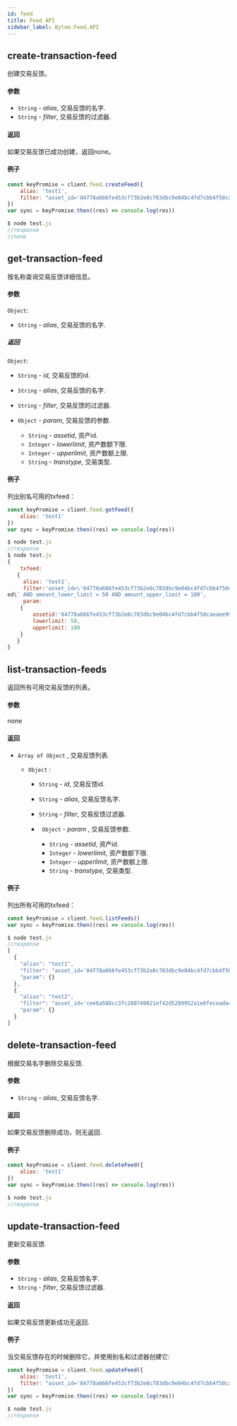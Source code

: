 ```yaml
---
id: feed
title: Feed API
sidebar_label: Bytom.Feed.API
---
```


## create-transaction-feed

创建交易反馈。

#### 参数

- `String` - *alias*, 交易反馈的名字.
- `String` - *filter*, 交易反馈的过滤器.

#### 返回

如果交易反馈已成功创建，返回none。

#### 例子
```js
const keyPromise = client.feed.createFeed({
    alias: 'test1', 
    filter: "asset_id='84778a666fe453cf73b2e8c783dbc9e04bc4fd7cbb4f50caeaee99cf9967ebed' AND amount_lower_limit = 50 AND amount_upper_limit = 100"
})
var sync = keyPromise.then((res) => console.log(res))
```
```js
$ node test.js
//response
//none
```

## get-transaction-feed

按名称查询交易反馈详细信息。

#### 参数

`Object`:

- `String` - *alias*, 交易反馈的名字.

##### 返回

`Object`:

- `String` - *id*, 交易反馈的id.

- `String` - *alias*, 交易反馈的名字.

- `String` - *filter*, 交易反馈的过滤器.

- `Object` - *param*, 交易反馈的参数.
  - `String` - *assetid*, 资产id.
  - `Integer` - *lowerlimit*, 资产数额下限.
  - `Integer` - *upperlimit*, 资产数额上限.
  - `String` - *transtype*, 交易类型.

#### 例子

列出别名可用的txfeed：
```js
const keyPromise = client.feed.getFeed({
    alias: 'test1'
})
var sync = keyPromise.then((res) => console.log(res)) 
```
```js
$ node test.js
//response
$ node test.js
{ 
    txfeed:
   { 
     alias: 'test1',
     filter:'asset_id=\'84778a666fe453cf73b2e8c783dbc9e04bc4fd7cbb4f50caeaee99cf9967eb
ed\' AND amount_lower_limit = 50 AND amount_upper_limit = 100',
     param:
    { 
        assetid:'84778a666fe453cf73b2e8c783dbc9e04bc4fd7cbb4f50caeaee99cf9967ebed',
        lowerlimit: 50,
        upperlimit: 100 
    } 
   } 
}

```

## list-transaction-feeds

返回所有可用交易反馈的列表。

#### 参数

none

#### 返回

- `Array of Object` , 交易反馈列表.

  - `Object` :

    - `String` - *id*, 交易反馈id.

    - `String` - *alias*, 交易反馈名字.

    - `String` - *filter*, 交易反馈过滤器.

    - ` Object` - *param* , 交易反馈参数.
      - `String` - *assetid*, 资产id.
      - `Integer` - *lowerlimit*, 资产数额下限.
      - `Integer` - *upperlimit*, 资产数额上限.
      - `String` - *transtype*, 交易类型.

#### 例子

列出所有可用的txfeed：
```js
const keyPromise = client.feed.listFeeds()
var sync = keyPromise.then((res) => console.log(res)) 
```
```js
$ node test.js
//response
[
  {
    "alias": "test1",
    "filter": "asset_id='84778a666fe453cf73b2e8c783dbc9e04bc4fd7cbb4f50caeaee99cf9967ebed' AND amount_lower_limit = 50 AND amount_upper_limit = 100",
    "param": {}
  },
  {
    "alias": "test2",
    "filter": "asset_id='cee6a588cc3fc280749021ef42d5209952a1e6feceada4e69dd8a424ad22b199' AND amount_lower_limit = 30 AND amount_upper_limit = 100",
    "param": {}
  }
]
```

## delete-transaction-feed

根据交易名字删除交易反馈.

#### 参数

- `String` - *alias*, 交易反馈名字.

#### 返回

如果交易反馈删除成功，则无返回.

#### 例子
```js
const keyPromise = client.feed.deleteFeed({
    alias: 'test1'
})
var sync = keyPromise.then((res) => console.log(res)) 
```
```js
$ node test.js
//response
```

## update-transaction-feed

更新交易反馈.

#### 参数

- `String` - *alias*, 交易反馈名字.
- `String` - *filter*, 交易反馈过滤器.

#### 返回

如果交易反馈更新成功无返回.

#### 例子

当交易反馈存在的时候删除它，并使用别名和过滤器创建它:
```js
const keyPromise = client.feed.updateFeed({
    alias: 'test1', 
    filter: "asset_id='84778a666fe453cf73b2e8c783dbc9e04bc4fd7cbb4f50caeaee99cf9967ebed' AND amount_lower_limit = 60 AND amount_upper_limit = 80"
})
var sync = keyPromise.then((res) => console.log(res)) 
```
```js
$ node test.js
//response
```
